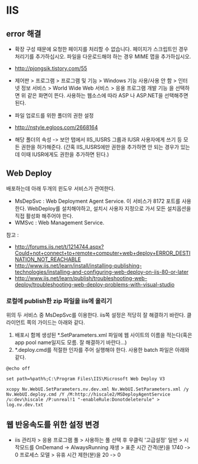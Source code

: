 ﻿# IIS

## error 해결

 * 확장 구성 때문에 요청한 페이지를 처리할 수 없습니다. 페이지가 스크립트인 경우 처리기를 추가하십시오. 파일을 다운로드해야 하는 경우 MIME 맵을 추가하십시오.
 * http://pjongsik.tistory.com/55
 * 제어판 > 프로그램 > 프로그램 및 기능 > Windows 기능 사용/사용 안 함 > 인터넷 정보 서비스 > World Wide Web 서비스 > 응용 프로그램 개발 기능 을 선택하면 위 같은 화면이 뜬다. 사용하는 웹소스에 따라 ASP 나 ASP.NET을 선택해주면 된다.

 * 파일 업로드를 위한 폴더의 권한 설정 
 * http://nstyle.egloos.com/2668164
 * 해당 폴더의 속성 -> 보안 탭에서 IIS_IUSRS 그룹과 IUSR 사용자에게 쓰기 등 모든 권한을 허가해준다. (간혹 IIS_IUSRS에만 권한을 추가하면 안 되는 경우가 있는데 이때 IUSR에게도 권한을 추가하면 된다.)

 ## Web Deploy
 
 배포하는데 아래 두개의 윈도우 서비스가 관여한다. 
 
 * MsDepSvc : Web Deployment Agent Service. 이 서비스가 8172 포트를 사용한다. WebDeploy를 설치해야하고, 설치시 사용자 지정으로 가서 모든 설치옵션을 직접 활성화 해주어야 한다.
 * WMSvc : Web Management Service. 

참고 : 

* http://forums.iis.net/t/1214744.aspx?Could+not+connect+to+remote+computer+web+deploy+ERROR_DESTINATION_NOT_REACHABLE
* http://www.iis.net/learn/install/installing-publishing-technologies/installing-and-configuring-web-deploy-on-iis-80-or-later
* http://www.iis.net/learn/publish/troubleshooting-web-deploy/troubleshooting-web-deploy-problems-with-visual-studio

### 로컬에 publish한 zip 파일을 iis에 올리기

 위의 두 서비스 중 MsDepSvc를 이용한다. iis쪽 설정은 적당히 잘 해결하기 바란다. 클라이언트 쪽의 가이드는 아래와 같다. 

 1. 배포시 함께 생성된 *.SetParameters.xml 파일에 웹 사이트의 이름을 적는다(혹은 app pool name일지도 모름. 잘 해결하기 바란다...)
 2. *.deploy.cmd를 적절한 인자를 주어 실행해야 한다. 사용한 batch 파일은 아래와 같다. 
 
 ```
 @echo off

 set path=%path%;C:\Program Files\IIS\Microsoft Web Deploy V3

 xcopy Nv.WebUI.SetParameters.nv.dev.xml Nv.WebUI.SetParameters.xml /y
 Nv.WebUI.deploy.cmd /Y /M:http://hiscale2/MSDeployAgentService /u:dev\hiscale /P:unreal!1 "-enableRule:Donotdeleterule" > log.nv.dev.txt
 ```

## 웹 반응속도를 위한 설정 변경
- iis 관리자 > 응용 프로그램 풀 > 사용하는 풀 선택 후 우클릭 '고급설정'
 일반 > 시작모드를 OnDemand -> AlwaysRunning
 재생 > 표준 시간 간격(분)을 1740 -> 0
 프로세스 모델 > 유휴 시간 제한(분)을 20 -> 0

